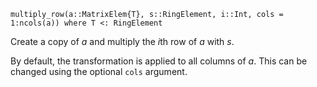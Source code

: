```
multiply_row(a::MatrixElem{T}, s::RingElement, i::Int, cols = 1:ncols(a)) where T <: RingElement
```

Create a copy of $a$ and multiply  the $i$th row of $a$ with $s$.

By default, the transformation is applied to all columns of $a$. This can be changed using the optional `cols` argument.
